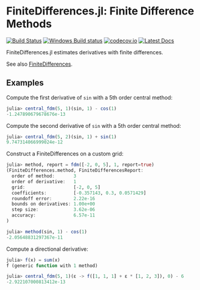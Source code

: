 # FiniteDifferences.jl: Finite Difference Methods

[![Build Status](https://travis-ci.org/JuliaDiff/FiniteDifferences.jl.svg?branch=master)](https://travis-ci.org/JuliaDiff/FiniteDifferences.jl)
[![Windows Build status](https://ci.appveyor.com/api/projects/status/g0gun5dxbkt631am/branch/master?svg=true)](https://ci.appveyor.com/project/JuliaDiff/FiniteDifferences-jl/branch/master)
[![codecov.io](http://codecov.io/github/JuliaDiff/FiniteDifferences.jl/coverage.svg?branch=master)](http://codecov.io/github/JuliaDiff/FiniteDifferences.jl?branch=master)
[![Latest Docs](https://img.shields.io/badge/docs-latest-blue.svg)](https://invenia.github.io/FiniteDifferences.jl/latest/)

FiniteDifferences.jl estimates derivatives with finite differences.

See also [FiniteDifferences](https://github.com/wesselb/fdm).

## Examples

Compute the first derivative of `sin` with a 5th order central method:

```julia
julia> central_fdm(5, 1)(sin, 1) - cos(1)
-1.247890679678676e-13
```
Compute the second derivative of `sin` with a 5th order central method:

```julia
julia> central_fdm(5, 2)(sin, 1) + sin(1)
9.747314066999024e-12
```

Construct a FiniteDifferences on a custom grid:

```julia
julia> method, report = fdm([-2, 0, 5], 1, report=true)
(FiniteDifferences.method, FiniteDifferencesReport:
  order of method:       3
  order of derivative:   1
  grid:                  [-2, 0, 5]
  coefficients:          [-0.357143, 0.3, 0.0571429]
  roundoff error:        2.22e-16
  bounds on derivatives: 1.00e+00
  step size:             3.62e-06
  accuracy:              6.57e-11
)

julia> method(sin, 1) - cos(1)
-2.05648831297367e-11
```

Compute a directional derivative:

```julia
julia> f(x) = sum(x)
f (generic function with 1 method)

julia> central_fdm(5, 1)(ε -> f([1, 1, 1] + ε * [1, 2, 3]), 0) - 6
-2.922107000813412e-13
```
